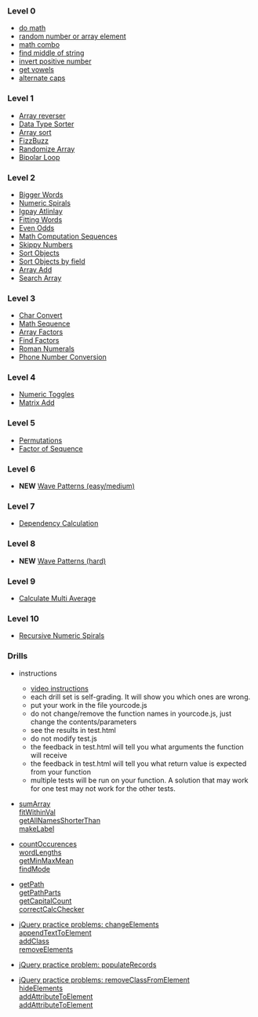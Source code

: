 ### Level 0
- <a href="practice29/README.md" target="_blank">do math</a>
- <a href="practice30/README.md" target="_blank">random number or array element</a>
- <a href="practice31/README.md" target="_blank">math combo</a>
- <a href="practice32/README.md" target="_blank">find middle of string</a>
- <a href="practice33/README.md" target="_blank">invert positive number</a>
- <a href="practice36/README.md" target="_blank">get vowels</a>
- <a href="practice37/README.md" target="_blank">alternate caps</a>

### Level 1
- <a href="practice02/README.md" target="_blank">Array reverser</a>
- <a href="practice03/README.md" target="_blank">Data Type Sorter</a>
- <a href="practice04/README.md" target="_blank">Array sort</a>
- <a href="practice05/README.md" target="_blank">FizzBuzz</a>
- <a href="practice20/README.md" target="_blank">Randomize Array</a>
- <a href="practice21/README.md" target="_blank">Bipolar Loop</a>

### Level 2
- <a href="practice01/README.md" target="_blank">Bigger Words</a>
- <a href="practice06/README.md" target="_blank">Numeric Spirals</a>
- <a href="practice07/README.md" target="_blank">Igpay Atlinlay</a>
- <a href="practice09/README.md" target="_blank">Fitting Words</a>
- <a href="practice11/README.md" target="_blank">Even Odds</a>
- <a href="practice13/README.md" target="_blank">Math Computation Sequences</a>
- <a href="practice17/README.md" target="_blank">Skippy Numbers</a>
- <a href="practice11/README.md" target="_blank">Sort Objects</a>
- <a href="practice22/README.md" target="_blank">Sort Objects by field</a>
- <a href="practice25/README.md" target="_blank">Array Add</a>
- <a href="practice26/README.md" target="_blank">Search Array</a>

### Level 3
- <a href="practice08/README.md" target="_blank">Char Convert</a>
- <a href="practice12/README.md" target="_blank">Math Sequence</a>
- <a href="practice14/README.md" target="_blank">Array Factors</a>
- <a href="practice23/README.md" target="_blank">Find Factors</a>
- <a href="practice28/README.md" target="_blank">Roman Numerals</a>
- <a href="practice38/README.md" target="_blank">Phone Number Conversion</a>

### Level 4
- <a href="practice15/README.md" target="_blank">Numeric Toggles</a>
- <a href="practice24/README.md" target="_blank">Matrix Add</a>

### Level 5
- <a href="practice10/README.md" target="_blank">Permutations</a>
- <a href="practice16/README.md" target="_blank">Factor of Sequence</a>

### Level 6
- **NEW** <a href="practice39/README.md" target="_blank">Wave Patterns (easy/medium)</a>

### Level 7
- <a href="practice35/README.md" target="_blank">Dependency Calculation</a>

### Level 8
- **NEW** <a href="practice39/README.md" target="_blank">Wave Patterns (hard)</a>

### Level 9
- <a href="practice18/README.md" target="_blank">Calculate Multi Average</a>

### Level 10
- <a href="practice27/README.md" target="_blank">Recursive Numeric Spirals</a>

### Drills
- instructions
  - [video instructions](https://youtu.be/KQTFZ4hC_Xg)
  - each drill set is self-grading.  It will show you which ones are wrong.
  - put your work in the file yourcode.js
  - do not change/remove the function names in yourcode.js, just change the contents/parameters
  - see the results in test.html
  - do not modify test.js
  - the feedback in test.html will tell you what arguments the function will receive
  - the feedback in test.html will tell you what return value is expected from your function
  - multiple tests will be run on your function.  A solution that may work for one test may not work for the other tests.
  
- <a href="https://github.com/Learning-Fuze/practice-problems/blob/master/drills01/README.md" target="_blank">sumArray<br>fitWithinVal<br>getAllNamesShorterThan<br>makeLabel</a>
- <a href="https://github.com/Learning-Fuze/practice-problems/blob/master/drills02/README.md" target="_blank">countOccurences<br>wordLengths<br>getMinMaxMean<br>findMode</a>
- <a href="https://github.com/Learning-Fuze/practice-problems/blob/master/drills03/README.md" target="_blank">getPath<br>getPathParts<br>getCapitalCount<br>correctCalcChecker</a>
- <a href="https://github.com/Learning-Fuze/practice-problems/blob/master/drills04/README.md" target="_blank">jQuery practice problems: changeElements<br>appendTextToElement<br>addClass<br>removeElements</a>
- <a href="https://github.com/Learning-Fuze/practice-problems/blob/master/drills05/README.md" target="_blank">jQuery practice problem: populateRecords</a>
- <a href="https://github.com/Learning-Fuze/practice-problems/blob/master/drills06/README.md" target="_blank">jQuery practice problems: removeClassFromElement<br>hideElements<br>addAttributeToElement<br>addAttributeToElement</a>
